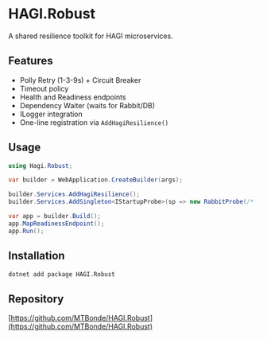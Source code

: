 # HAGI.Robust

A shared resilience toolkit for HAGI microservices.

## Features
- Polly Retry (1-3-9s) + Circuit Breaker
- Timeout policy
- Health and Readiness endpoints
- Dependency Waiter (waits for Rabbit/DB)
- ILogger integration
- One-line registration via `AddHagiResilience()`

## Usage
```csharp
using Hagi.Robust;

var builder = WebApplication.CreateBuilder(args);

builder.Services.AddHagiResilience();
builder.Services.AddSingleton<IStartupProbe>(sp => new RabbitProbe(/* ... */));

var app = builder.Build();
app.MapReadinessEndpoint();
app.Run();

```

## Installation

```bash
dotnet add package HAGI.Robust
```

## Repository

[https://github.com/MTBonde/HAGI.Robust](https://github.com/MTBonde/HAGI.Robust)
